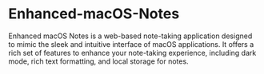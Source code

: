 # Enhanced-macOS-Notes
Enhanced macOS Notes is a web-based note-taking application designed to mimic the sleek and intuitive interface of macOS applications. It offers a rich set of features to enhance your note-taking experience, including dark mode, rich text formatting, and local storage for notes.
